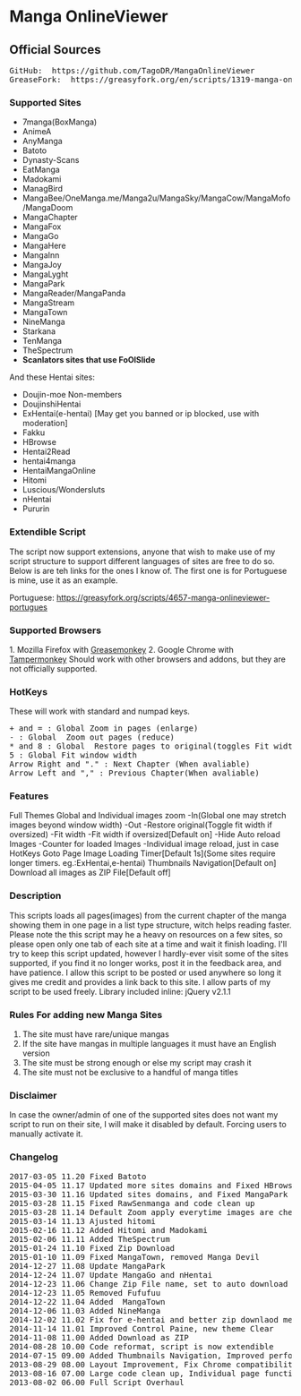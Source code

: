 <h1>Manga OnlineViewer</h1>
<h2>Official Sources</h2>
<pre>
GitHub:  https://github.com/TagoDR/MangaOnlineViewer
GreaseFork:  https://greasyfork.org/en/scripts/1319-manga-onlineviewer
</pre>

<h3>Supported Sites</h3>
<ul><li>7manga(BoxManga)</li>
<li>AnimeA</li>
<li>AnyManga</li>
<li>Batoto</li>
<li>Dynasty-Scans</li>
<li>EatManga</li>
<li>Madokami</li>
<li>ManagBird</li>
<li>MangaBee/OneManga.me/Manga2u/MangaSky/MangaCow/MangaMofo/MangaDoom</li>
<li>MangaChapter</li>
<li>MangaFox</li>
<li>MangaGo</li>
<li>MangaHere</li>
<li>MangaInn</li>
<li>MangaJoy</li>
<li>MangaLyght</li>
<li>MangaPark</li>
<li>MangaReader/MangaPanda</li>
<li>MangaStream</li>
<li>MangaTown</li>
<li>NineManga</li>
<li>Starkana</li>
<li>TenManga</li>
<li>TheSpectrum</li>
<li><b>Scanlators sites that use FoOlSlide</b></li></ul>
And these Hentai sites:
<ul><li>Doujin-moe Non-members</li>
<li>DoujinshiHentai</li>
<li>ExHentai(e-hentai) [May get you banned or ip blocked, use with moderation]</li>
<li>Fakku</li>
<li>HBrowse</li>
<li>Hentai2Read</li>
<li>hentai4manga</li>
<li>HentaiMangaOnline</li>
<li>Hitomi</li>
<li>Luscious/Wondersluts</li>
<li>nHentai</li>
<li>Pururin</li></ul>

<h3>Extendible Script</h3>
The script now support extensions, anyone that wish to make use of my script structure to support different languages of sites are free to do so. Below is are teh links for the ones I know of. The first one is for Portuguese is mine, use it as an example.

Portuguese: https://greasyfork.org/scripts/4657-manga-onlineviewer-portugues

<h3>Supported Browsers</h3>
1. Mozilla Firefox with <a href="https://addons.mozilla.org/en-US/firefox/addon/greasemonkey/">Greasemonkey</a>
2. Google Chrome with <a href="https://chrome.google.com/webstore/detail/tampermonkey/dhdgffkkebhmkfjojejmpbldmpobfkfo?hl=en">Tampermonkey</a>
Should work with other browsers and addons, but they are not officially supported.


<h3>HotKeys</h3>These will work with standard and numpad keys.
<pre>
+ and = : Global Zoom in pages (enlarge)
- : Global  Zoom out pages (reduce)
* and 8 : Global  Restore pages to original(toggles Fit width if oversized)
5 : Global Fit window width
Arrow Right and "." : Next Chapter (When avaliable)
Arrow Left and "," : Previous Chapter(When avaliable)
</pre>

<h3>Features</h3>Full Themes
Global and Individual images zoom
-In(Global one may stretch images beyond window width)
-Out
-Restore original(Toggle fit width if oversized)
-Fit width
-Fit width if oversized[Default on]
-Hide
Auto reload Images
-Counter for loaded Images
-Individual image reload, just in case
HotKeys
Goto Page
Image Loading Timer[Default 1s](Some sites require longer timers. eg.:ExHentai,e-hentai)
Thumbnails Navigation[Default on]
Download all images as ZIP File[Default off]

<h3>Description</h3>This scripts loads all pages(images) from the current chapter of the manga showing them in one page in a list type structure, witch helps reading faster.
Please note the this script may he a heavy on resources on a few sites, so please open only one tab of each site at a time and wait it finish loading.
I'll try to keep this script updated, however I hardly-ever visit some of the sites supported, if you find it no longer works, post it in the feedback area, and have patience.
I allow this script to be posted or used anywhere so long it gives me credit and provides a link back to this site. I allow parts of my script to be used freely.
Library included inline: jQuery v2.1.1

<h3>Rules For adding new Manga Sites</h3><ol><li>The site must have rare/unique mangas</li>
<li>If the site have mangas in multiple languages it must have an English version</li>
<li>The site must be strong enough or else my script may crash it</li>
<li>The site must not be exclusive to a handful of manga titles</li></ol>

<h3>Disclaimer</h3>In case the owner/admin of one of the supported sites does not want my script to run on their site, I will make it disabled by default. Forcing users to manually activate it.

<h3>Changelog</h3>
<pre>
2017-03-05 11.20 Fixed Batoto
2015-04-05 11.17 Updated more sites domains and Fixed HBrowser
2015-03-30 11.16 Updated sites domains, and Fixed MangaPark
2015-03-28 11.15 Fixed RawSenmanga and code clean up
2015-03-28 11.14 Default Zoom apply everytime images are checked for loaded
2015-03-14 11.13 Ajusted hitomi
2015-02-16 11.12 Added Hitomi and Madokami
2015-02-06 11.11 Added TheSpectrum
2015-01-24 11.10 Fixed Zip Download
2015-01-10 11.09 Fixed MangaTown, removed Manga Devil
2014-12-27 11.08 Update MangaPark
2014-12-24 11.07 Update MangaGo and nHentai
2014-12-23 11.06 Change Zip File name, set to auto download
2014-12-23 11.05 Removed Fufufuu
2014-12-22 11.04 Added  MangaTown
2014-12-06 11.03 Added NineManga
2014-12-02 11.02 Fix for e-hentai and better zip downlaod message
2014-11-14 11.01 Improved Control Paine, new theme Clear
2014-11-08 11.00 Added Download as ZIP
2014-08-28 10.00 Code reformat, script is now extendible
2014-07-15 09.00 Added Thumbnails Navigation, Improved performance
2013-08-29 08.00 Layout Improvement, Fix Chrome compatibility, Improved Zoom
2013-08-16 07.00 Large code clean up, Individual page functions
2013-08-02 06.00 Full Script Overhaul
</pre>
